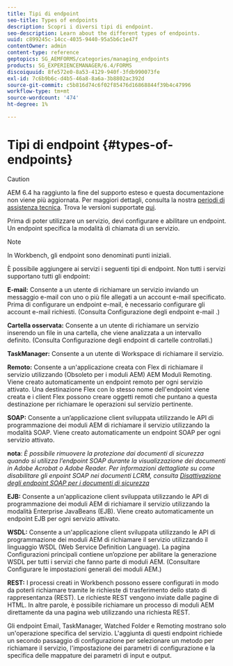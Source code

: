 ```yaml
---
title: Tipi di endpoint
seo-title: Types of endpoints
description: Scopri i diversi tipi di endpoint.
seo-description: Learn about the different types of endpoints.
uuid: c899245c-14cc-4035-9440-95a5b6c1e47f
contentOwner: admin
content-type: reference
geptopics: SG_AEMFORMS/categories/managing_endpoints
products: SG_EXPERIENCEMANAGER/6.4/FORMS
discoiquuid: 8fe572e0-8a53-4129-940f-3fdb990073fe
exl-id: 7c6b9b6c-d4b5-46a8-8a6a-3b8802ac392d
source-git-commit: c5b816d74c6f02f85476d16868844f39b4c47996
workflow-type: tm+mt
source-wordcount: '474'
ht-degree: 1%

---
```


# Tipi di endpoint {#types-of-endpoints}

>[!CAUTION]
>
>AEM 6.4 ha raggiunto la fine del supporto esteso e questa documentazione non viene più aggiornata. Per maggiori dettagli, consulta la nostra [periodi di assistenza tecnica](https://helpx.adobe.com/it/support/programs/eol-matrix.html). Trova le versioni supportate [qui](https://experienceleague.adobe.com/docs/).

Prima di poter utilizzare un servizio, devi configurare e abilitare un endpoint. Un endpoint specifica la modalità di chiamata di un servizio.

>[!NOTE]
>
>In Workbench, gli endpoint sono denominati punti iniziali.

È possibile aggiungere ai servizi i seguenti tipi di endpoint. Non tutti i servizi supportano tutti gli endpoint:

**E-mail:** Consente a un utente di richiamare un servizio inviando un messaggio e-mail con uno o più file allegati a un account e-mail specificato. Prima di configurare un endpoint e-mail, è necessario configurare gli account e-mail richiesti. (Consulta Configurazione degli endpoint e-mail .)

**Cartella osservata:** Consente a un utente di richiamare un servizio inserendo un file in una cartella, che viene analizzata a un intervallo definito. (Consulta Configurazione degli endpoint di cartelle controllati.)

**TaskManager:** Consente a un utente di Workspace di richiamare il servizio.

**Remoto:** Consente a un&#39;applicazione creata con Flex di richiamare il servizio utilizzando (Obsoleto per i moduli AEM) AEM Moduli Remoting. Viene creato automaticamente un endpoint remoto per ogni servizio attivato. Una destinazione Flex con lo stesso nome dell&#39;endpoint viene creata e i client Flex possono creare oggetti remoti che puntano a questa destinazione per richiamare le operazioni sul servizio pertinente.

**SOAP:** Consente a un’applicazione client sviluppata utilizzando le API di programmazione dei moduli AEM di richiamare il servizio utilizzando la modalità SOAP. Viene creato automaticamente un endpoint SOAP per ogni servizio attivato.

**nota**: *È possibile rimuovere la protezione dai documenti di sicurezza quando si utilizza l’endpoint SOAP durante la visualizzazione dei documenti in Adobe Acrobat o Adobe Reader. Per informazioni dettagliate su come disabilitare gli enpoint SOAP nei documenti LCRM, consulta [Disattivazione degli endpoint SOAP per i documenti di sicurezza](/help/forms/using/admin-help/configuring-client-server-options.md#disable-soap-endpoints-for-document-security-documents)*

**EJB:** Consente a un&#39;applicazione client sviluppata utilizzando le API di programmazione dei moduli AEM di richiamare il servizio utilizzando la modalità Enterprise JavaBeans (EJB). Viene creato automaticamente un endpoint EJB per ogni servizio attivato.

**WSDL:** Consente a un&#39;applicazione client sviluppata utilizzando le API di programmazione dei moduli AEM di richiamare il servizio utilizzando il linguaggio WSDL (Web Service Definition Language). La pagina Configurazioni principali contiene un’opzione per abilitare la generazione WSDL per tutti i servizi che fanno parte di moduli AEM. (Consultare Configurare le impostazioni generali dei moduli AEM.)

**REST:** I processi creati in Workbench possono essere configurati in modo da poterli richiamare tramite le richieste di trasferimento dello stato di rappresentanza (REST). Le richieste REST vengono inviate dalle pagine di HTML. In altre parole, è possibile richiamare un processo di moduli AEM direttamente da una pagina web utilizzando una richiesta REST.

Gli endpoint Email, TaskManager, Watched Folder e Remoting mostrano solo un&#39;operazione specifica del servizio. L&#39;aggiunta di questi endpoint richiede un secondo passaggio di configurazione per selezionare un metodo per richiamare il servizio, l&#39;impostazione dei parametri di configurazione e la specifica delle mappature dei parametri di input e output.
